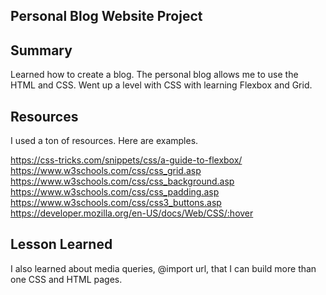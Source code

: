 ## Personal Blog Website Project

## Summary

Learned how to create a blog. The personal blog allows me to use the HTML and CSS. Went up a level with CSS with learning Flexbox and Grid. 

## Resources

I used a ton of resources. Here are examples.

https://css-tricks.com/snippets/css/a-guide-to-flexbox/
https://www.w3schools.com/css/css_grid.asp
https://www.w3schools.com/css/css_background.asp
https://www.w3schools.com/css/css_padding.asp
https://www.w3schools.com/css/css3_buttons.asp
https://developer.mozilla.org/en-US/docs/Web/CSS/:hover

## Lesson Learned
I also learned about media queries, @import url, that I can build more than one CSS and HTML pages.
